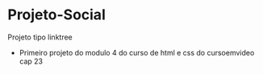 # Projeto-Social
 Projeto tipo linktree
 - Primeiro projeto do modulo 4 do curso de html e css do cursoemvideo cap 23
